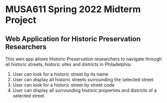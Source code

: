 # MUSA611 Spring 2022 Midterm Project
## Web Application for Historic Preservation Researchers

This wen app allows Historic Preservation researchers to navigate through all historic streets, historic sites and districts in Philadelphia:

1. User can look for a historic street by its name
2. User can display all historic streets surrounding the selected street
3. User can look for a historic street by street code
4. User can display all surrounding historic properties and districts of a selected street



